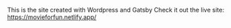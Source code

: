 This is the site created with Wordpress and Gatsby
Check it out the live site:
https://movieforfun.netlify.app/
